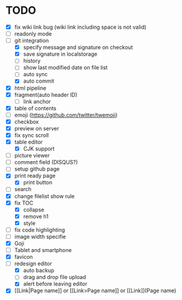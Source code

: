 TODO
====
* [x] fix wiki link bug (wiki link including space is not valid)
* [ ] readonly mode
* [ ] git integration
  - [x] specify message and signature on checkout
  - [x] save signature in localstorage
  - [ ] history
  - [ ] show last modified date on file list
  - [ ] auto sync
  - [x] auto commit
* [x] html pipeline
* [x] fragment(auto header ID)
  - [ ] link anchor
* [x] table of contents
* [ ] emoji (https://github.com/twitter/twemoji)
* [x] checkbox
* [x] preview on server
* [x] fix sync scroll
* [x] table editor
  - [x] CJK support
* [ ] picture viewer
* [ ] comment field (DISQUS?)
* [ ] setup github page
* [x] print ready page
  - [x] print button
* [ ] search
* [x] change filelist show rule
* [x] fix TOC
    - [x] collapse
    - [x] remove h1
    - [x] style
* [ ] fix code highlighting
* [ ] image width specifie
* [x] Goji
* [ ] Tablet and smartphone
* [x] favicon
* [ ] redesign editor
  - [x] auto backup
  - [ ] drag and drop file upload
  - [x] alert before leaving editor
* [x] [[Link|Page name]] or [[Link>Page name]] or [[Link]](Page name)
